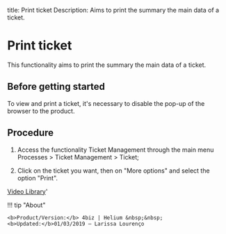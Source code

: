 title: Print ticket
Description: Aims to print the summary the main data of a ticket.
# Print ticket

This functionality aims to print the summary the main data of a ticket.

Before getting started
--------------------------

To view and print a ticket, it's necessary to disable the pop-up of the browser
to the product.

Procedure
-------------

1.  Access the functionality Ticket Management through the main menu Processes
    \> Ticket Management \> Ticket;

2.  Click on the ticket you want, then on "More options" and select the option "Print".

<i class='fa fa-youtube-play  fa-2x' style='color:#97ce17;vertical-align: middle;'> </i> [Video Library](https://www.youtube.com/playlist?list=PLB5qK2uzf2RNrJnhiXj3dbmgsm9-quhfz)'

!!! tip "About"

    <b>Product/Version:</b> 4biz | Helium &nbsp;&nbsp;
    <b>Updated:</b>01/03/2019 – Larissa Lourenço

